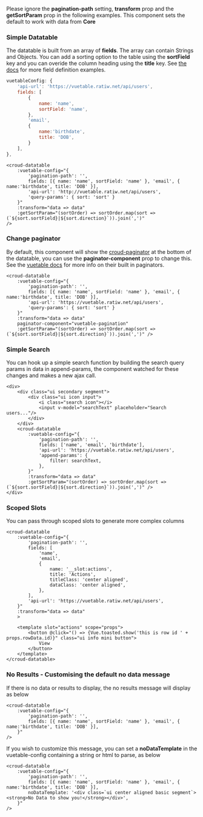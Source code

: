 Please ignore the **pagination-path** setting, **transform** prop and the **getSortParam** prop in the following examples. This component sets the default to work with data from **Core**
### Simple Datatable
The datatable is built from an array of **fields**. The array can contain Strings and Objects. You can add a sorting option to the table using the **sortField** key and you can overide the column heading using the **title** key. See [the docs](https://ratiw.github.io/vuetable-2/#/Fields-Definition) for more field definition examples.

```js static
vuetableConfig: {
    'api-url': 'https://vuetable.ratiw.net/api/users',
    fields: [
        {
            name: 'name',
            sortField: 'name',
        },
        'email',
        {
            name:'birthdate',
            title: 'DOB',
        }
    ],
},
```

    <croud-datatable
        :vuetable-config="{
            'pagination-path': '',
            fields: [{ name: 'name', sortField: 'name' }, 'email', { name:'birthdate', title: 'DOB' }],
            'api-url': 'http://vuetable.ratiw.net/api/users',
            'query-params': { sort: 'sort' }
        }"
        :transform="data => data"
        :getSortParam="(sortOrder) => sortOrder.map(sort => (`${sort.sortField}|${sort.direction}`)).join(',')"
    />

### Change paginator
By default, this component will show the [croud-paginator](#croud-paginator) at the bottom of the datatable, you can use the **paginator-component** prop to change this. See the [vuetable docs](https://ratiw.github.io/vuetable-2/#/Pagination?id=vuetablepagination) for more info on their built in paginators.

    <croud-datatable
        :vuetable-config="{
            'pagination-path': '',
            fields: [{ name: 'name', sortField: 'name' }, 'email', { name:'birthdate', title: 'DOB' }],
            'api-url': 'https://vuetable.ratiw.net/api/users',
            'query-params': { sort: 'sort' }
        }"
        :transform="data => data"
        paginator-component="vuetable-pagination"
        :getSortParam="(sortOrder) => sortOrder.map(sort => (`${sort.sortField}|${sort.direction}`)).join(',')" />

### Simple Search
You can hook up a simple search function by building the search query params in data in append-params, the component watched for these changes and makes a new ajax call.

    <div>
        <div class="ui secondary segment">
            <div class="ui icon input">
                <i class="search icon"></i>
                <input v-model="searchText" placeholder="Search users..."/>
            </div>
        </div>
        <croud-datatable
            :vuetable-config="{
                'pagination-path': '',
                fields: ['name', 'email', 'birthdate'],
                'api-url': 'https://vuetable.ratiw.net/api/users',
                'append-params': {
                    filter: searchText,
                },
            }"
            :transform="data => data"
            :getSortParam="(sortOrder) => sortOrder.map(sort => (`${sort.sortField}|${sort.direction}`)).join(',')" />
    </div>

### Scoped Slots

You can pass through scoped slots to generate more complex columns

    <croud-datatable
        :vuetable-config="{
            'pagination-path': '',
            fields: [
                'name',
                'email',
                {
                    name: '__slot:actions',
                    title: 'Actions',
                    titleClass: 'center aligned',
                    dataClass: 'center aligned',
                },
            ],
            'api-url': 'https://vuetable.ratiw.net/api/users',
        }"
        :transform="data => data"
        >

        <template slot="actions" scope="props">
            <button @click="() => {Vue.toasted.show('this is row id ' + props.rowData.id)}" class="ui info mini button">
                View
            </button>
        </template>
    </croud-datatable>

### No Results - Customising the default no data message
If there is no data or results to display, the no results message will display as below

    <croud-datatable
        :vuetable-config="{
            'pagination-path': '',
            fields: [{ name: 'name', sortField: 'name' }, 'email', { name:'birthdate', title: 'DOB' }],
        }"
    />


If you wish to customize this message, you can set a **noDataTemplate** in the vuetable-config containing a string or html to parse, as below

    <croud-datatable
        :vuetable-config="{
            'pagination-path': '',
            fields: [{ name: 'name', sortField: 'name' }, 'email', { name:'birthdate', title: 'DOB' }],
            noDataTemplate: '<div class=`ui center aligned basic segment`><strong>No Data to show you!</strong></div>',
        }"
    />
